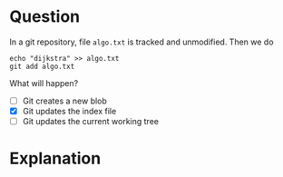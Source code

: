 # Question
In a git repository, file `algo.txt` is tracked and unmodified.
Then we do
```
echo "dijkstra" >> algo.txt
git add algo.txt
```

What will happen?
- [ ] Git creates a new blob 
- [x] Git updates the index file
- [ ] Git updates the current working tree

# Explanation
